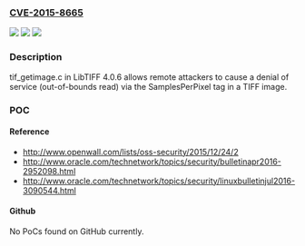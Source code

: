 ### [CVE-2015-8665](https://cve.mitre.org/cgi-bin/cvename.cgi?name=CVE-2015-8665)
![](https://img.shields.io/static/v1?label=Product&message=n%2Fa&color=blue)
![](https://img.shields.io/static/v1?label=Version&message=n%2Fa&color=blue)
![](https://img.shields.io/static/v1?label=Vulnerability&message=n%2Fa&color=brighgreen)

### Description

tif_getimage.c in LibTIFF 4.0.6 allows remote attackers to cause a denial of service (out-of-bounds read) via the SamplesPerPixel tag in a TIFF image.

### POC

#### Reference
- http://www.openwall.com/lists/oss-security/2015/12/24/2
- http://www.oracle.com/technetwork/topics/security/bulletinapr2016-2952098.html
- http://www.oracle.com/technetwork/topics/security/linuxbulletinjul2016-3090544.html

#### Github
No PoCs found on GitHub currently.


